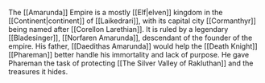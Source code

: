 The [[Amarunda]] Empire is a mostly [[Elf|elven]] kingdom in the [[Continent|continent]] of [[Laikedrari]], with its capital city [[Cormanthyr]] being named after [[Corellon Larethian]]. It is ruled by a legendary [[Bladesinger]], [[Norfaren Amarunda]], descendant of the founder of the empire. His father, [[Daedithas Amarunda]] would help the [[Death Knight]] [[Phareman]] better handle his immortality and lack of purpose. He gave Phareman the task of protecting [[The Silver Valley of Rakluthan]] and the treasures it hides.  